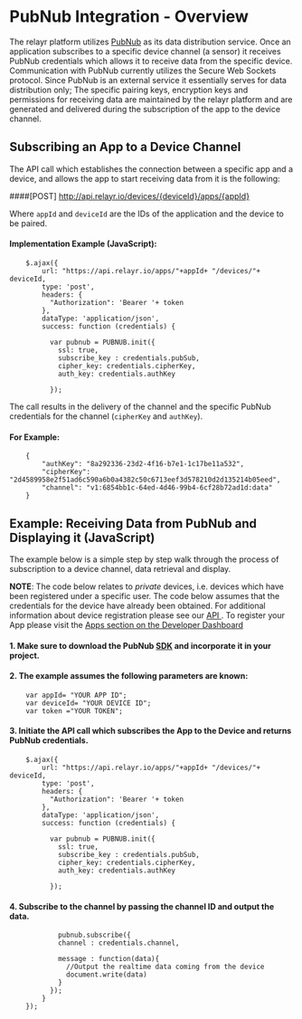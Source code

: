# PubNub Integration - Overview

The relayr platform utilizes [PubNub](http://www.pubnub.com/) as its data distribution service. Once an application subscribes to a specific device channel (a sensor) it receives PubNub credentials which allows it to receive data from the specific device.
Communication with PubNub currently utilizes the Secure Web Sockets protocol. Since PubNub is an external service it essentially serves for data distribution only; The specific pairing keys, encryption keys and permissions for receiving data are maintained by the relayr platform and are generated and delivered during the subscription of the app to the device channel.

## Subscribing an App to a Device Channel

The API call which establishes the connection between a specific app and a device, and allows the app to start receiving data from it is the following:

####[POST] http://api.relayr.io/devices/{deviceId}/apps/{appId}

Where `appId` and `deviceId` are the IDs of the application and the device to be paired.

#### Implementation Example (JavaScript):

	
	    $.ajax({
		    url: "https://api.relayr.io/apps/"+appId+ "/devices/"+ deviceId,
		    type: 'post',
		    headers: {
		      "Authorization": 'Bearer '+ token 
		    },
		    dataType: 'application/json',
		    success: function (credentials) {
		 
		      var pubnub = PUBNUB.init({
		        ssl: true,
		        subscribe_key : credentials.pubSub,
		        cipher_key: credentials.cipherKey,
		        auth_key: credentials.authKey
		 
		      });


The call results in the delivery of the channel and the specific PubNub credentials for the channel (`cipherKey` and `authKey`).

#### For Example:

		{
		    "authKey": "8a292336-23d2-4f16-b7e1-1c17be11a532",
		    "cipherKey": "2d4589958e2f51ad6c590a6b0a4382c50c6713eef3d578210d2d135214b05eed",
		    "channel": "v1:6854bb1c-64ed-4d46-99b4-6cf28b72ad1d:data"
		}

## Example: Receiving Data from PubNub and Displaying it (JavaScript)

The example below is a simple step by step walk through the process of subscription to a device channel, data retrieval and display. 

**NOTE**: The code below relates to *private* devices, i.e. devices which have been registered under a specific user. The code below assumes that the credentials for the device have already been obtained. For additional information about device registration please see our <a href="https://developer.relayr.io/documents/Registration/Devices" target="_blank"> API </a>.
To register your App please visit the [Apps section on the Developer Dashboard ](https://developer.relayr.io/dashboard/apps)


#### 1. Make sure to download the PubNub [SDK](http://www.pubnub.com/developers/) and incorporate it in your project.

#### 2. The example assumes the following parameters are known:

		var appId= "YOUR APP ID";
		var deviceId= "YOUR DEVICE ID";
		var token ="YOUR TOKEN";

#### 3. Initiate the API call which subscribes the App to the Device and returns PubNub credentials.

		
	    $.ajax({
		    url: "https://api.relayr.io/apps/"+appId+ "/devices/"+ deviceId,
		    type: 'post',
		    headers: {
		      "Authorization": 'Bearer '+ token 
		    },
		    dataType: 'application/json',
		    success: function (credentials) {
		 
		      var pubnub = PUBNUB.init({
		        ssl: true,
		        subscribe_key : credentials.pubSub,
		        cipher_key: credentials.cipherKey,
		        auth_key: credentials.authKey
		 
		      });

#### 4. Subscribe to the channel by passing the channel ID and output the data.

		 		pubnub.subscribe({
		        channel : credentials.channel,
		        
		        message : function(data){
		          //Output the realtime data coming from the device
		          document.write(data)
		        }
		      }); 
		    }
		});
